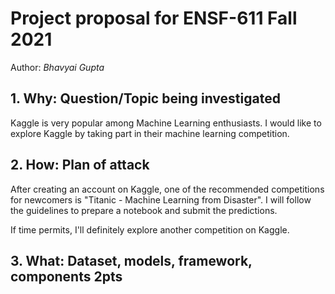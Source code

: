 # Project proposal for ENSF-611 Fall 2021

Author: *Bhavyai Gupta*


## 1. Why: Question/Topic being investigated

Kaggle is very popular among Machine Learning enthusiasts. I would like to explore Kaggle by taking part in their machine learning competition.


## 2. How: Plan of attack

After creating an account on Kaggle, one of the recommended competitions for newcomers is "Titanic - Machine Learning from Disaster". I will follow the guidelines to prepare a notebook and submit the predictions.

If time permits, I'll definitely explore another competition on Kaggle.


## 3. What: Dataset, models, framework, components 2pts